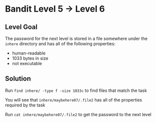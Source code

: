 # Bandit Level 5 → Level 6
## Level Goal

The password for the next level is stored in a file somewhere under the `inhere` directory and has all of the following properties:

- human-readable
- 1033 bytes in size
- not executable

## Solution

Run `find inhere/ -type f -size 1033c` to find files that match the task

You will see that `inhere/maybehere07/.file2` has all of the properties required by the task

Run `cat inhere/maybehere07/.file2` to get the password to the next level

